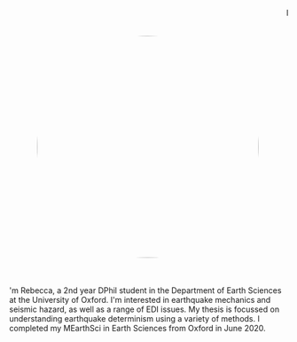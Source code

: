 <a href="url"><img src="Images/headshot athena swan.png" height="400 px" width="400 px" style="border-radius:50%" align='Left' HSPACE = "50" VSPACE ="50"></a>

I'm Rebecca, a 2nd year DPhil student in the Department of Earth Sciences at the University of Oxford. I'm interested in earthquake mechanics and seismic hazard, as well as a range of EDI issues. My thesis is focussed on understanding earthquake determinism using a variety of methods.
I completed my MEarthSci in Earth Sciences from Oxford in June 2020. 


